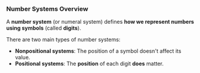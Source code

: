 
### **Number Systems Overview**

A **number system** (or numeral system) defines **how we represent numbers using symbols** (called **digits**).

There are two main types of number systems:

* **Nonpositional systems**: The position of a symbol doesn't affect its value.
* **Positional systems**: The **position** of each digit **does** matter.

